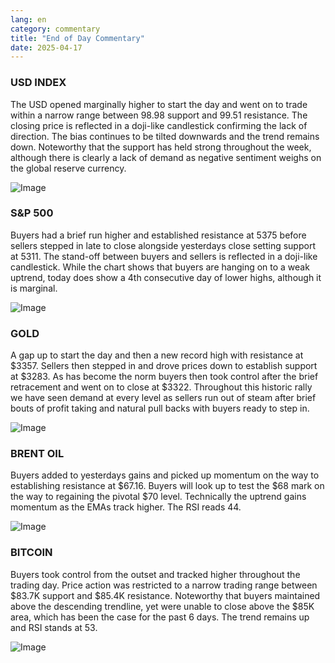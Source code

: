 ```yaml
---
lang: en
category: commentary
title: "End of Day Commentary"
date: 2025-04-17
---
```


### USD INDEX

The USD opened marginally higher to start the day and went on to trade within a narrow range between 98.98 support and 99.51 resistance. The closing price is reflected in a doji-like candlestick confirming the lack of direction. The bias continues to be tilted downwards and the trend remains down. Noteworthy that the support has held strong throughout the week, although there is clearly a lack of demand as negative sentiment weighs on the global reserve currency. 

![Image](https://markleighedu.github.io/img/Apr-2025/17-Apr-2025/usdindex.jpg)

### S&P 500

Buyers had a brief run higher and established resistance at 5375 before sellers stepped in late to close alongside yesterdays close setting support at 5311. The stand-off between buyers and sellers is reflected in a doji-like candlestick. While the chart shows that buyers are hanging on to a weak uptrend, today does show a 4th consecutive day of lower highs, although it is marginal. 

![Image](https://markleighedu.github.io/img/Apr-2025/17-Apr-2025/sp500.jpg)

### GOLD

A gap up to start the day and then a new record high with resistance at $3357. Sellers then stepped in and drove prices down to establish support at $3283. As has become the norm buyers then took control after the brief retracement and went on to close at $3322. Throughout this historic rally we have seen demand at every level as sellers run out of steam after brief bouts of profit taking and natural pull backs with buyers ready to step in.

![Image](https://markleighedu.github.io/img/Apr-2025/17-Apr-2025/gold.jpg)

### BRENT OIL

Buyers added to yesterdays gains and picked up momentum on the way to establishing resistance at $67.16. Buyers will look up to test the $68 mark on the way to regaining the pivotal $70 level. Technically the uptrend gains momentum as the EMAs track higher.  The RSI reads 44. 

![Image](https://markleighedu.github.io/img/Apr-2025/17-Apr-2025/brentoil.jpg)

### BITCOIN

Buyers took control from the outset and tracked higher throughout the trading day. Price action was restricted to a narrow trading range between $83.7K support and $85.4K resistance. Noteworthy that buyers maintained above the descending trendline, yet were unable to close above the $85K area, which has been the case for the past 6 days. The trend remains up and RSI stands at 53.

![Image](https://markleighedu.github.io/img/Apr-2025/17-Apr-2025/bitcoin.jpg)

